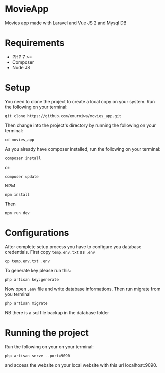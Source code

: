 # MovieApp
Movies app made with Laravel and Vue JS 2 and Mysql DB

# Requirements
* PHP 7 >=
* Composer
* Node JS

# Setup
You need to clone the project to create a local copy on your system.
Run the following on your terminal:
```
git clone https://github.com/emuroiwa/movies_app.git
```
Then change into the project's directory by running the following on your terminal:
```
cd movies_app

```
As you already have composer installed, run the following on your terminal:
```
composer install
```
or:
```
composer update
```
NPM
```
npm install
```
Then
```
npm run dev
```
# Configurations

After complete setup process you have to configure you database credentials. First copy `temp.env.txt` as `.env`

```shell
cp temp.env.txt .env
```

To generate key please run this:

```
php artisan key:generate
```

Now open `.env` file and write database informations. Then run migrate from you terminal

```shell
php artisan migrate
```
NB there is a sql file backup in the database folder


# Running the project
Run the following on your on your terminal:
```
php artisan serve --port=9090
```
and access the website on your local website with this url localhost:9090.